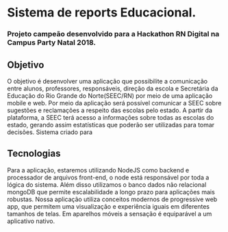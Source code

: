 # Sistema de reports Educacional.

### Projeto campeão desenvolvido para a Hackathon RN Digital na Campus Party Natal 2018.

## Objetivo
O objetivo é desenvolver uma aplicação que possibilite a comunicação entre alunos, professores, responsáveis, direção da escola e Secretária da Educação do Rio Grande do Norte(SEEC/RN) por meio de uma aplicação mobile e web. Por meio da aplicação será possível comunicar a SEEC sobre sugestões e reclamações a respeito das escolas pelo estado. A partir da plataforma, a SEEC terá acesso a informações sobre todas as escolas do estado, gerando assim estatísticas que poderão ser utilizadas para tomar decisões.
Sistema criado para

## Tecnologias
Para a aplicação, estaremos utilizando NodeJS como backend e processador de arquivos front-end, o node está responsável por toda a lógica do sistema. Além disso utilizamos o banco dados não relacional mongoDB que permite escalabilidade a longo prazo para aplicações mais robustas. Nossa aplicação utiliza conceitos modernos de progressive web app, que permitem uma visualização e experiência iguais em diferentes tamanhos de telas. Em aparelhos móveis a sensação é equiparável a um aplicativo nativo.
